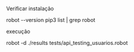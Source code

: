 Verificar instalação 

robot --version
pip3 list | grep robot

execução 

robot -d ./results tests/api_testing_usuarios.robot
